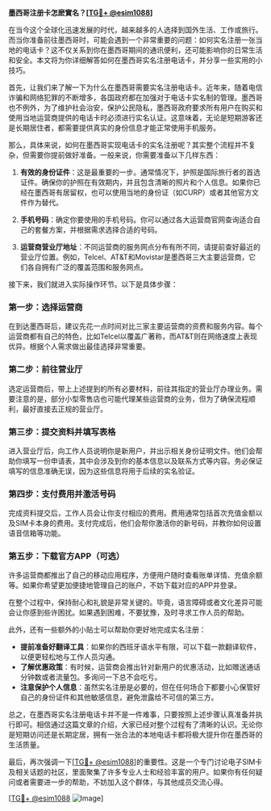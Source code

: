 **墨西哥注册卡怎麽實名？[[TG💪+ @esim1088](https://t.me/s/esim1088)]**

在当今这个全球化迅速发展的时代，越来越多的人选择到国外生活、工作或旅行。而当你准备前往墨西哥时，可能会遇到一个非常重要的问题：如何实名注册一张当地的电话卡？这不仅关系到你在墨西哥期间的通讯便利，还可能影响你的日常生活和安全。本文将为你详细解答如何在墨西哥实名注册电话卡，并分享一些实用的小技巧。

首先，让我们来了解一下为什么在墨西哥需要实名注册电话卡。近年来，随着电信诈骗和网络犯罪的不断增多，各国政府都在加强对于电话卡实名制的管理。墨西哥也不例外，为了维护社会治安，保护公民隐私，墨西哥政府要求所有用户在购买和使用当地运营商提供的电话卡时必须进行实名认证。这意味着，无论是短期游客还是长期居住者，都需要提供真实的身份信息才能正常使用手机服务。

那么，具体来说，如何在墨西哥实现电话卡的实名注册呢？其实整个流程并不复杂，但需要你提前做好准备。一般来说，你需要准备以下几样东西：

1. **有效的身份证件**：这是最重要的一步。通常情况下，护照是国际旅行者的首选证件。确保你的护照在有效期内，并且包含清晰的照片和个人信息。如果你已经在墨西哥有居留权，也可以使用当地的身份证（如CURP）或者其他官方文件作为替代。

2. **手机号码**：确定你要使用的手机号码。你可以通过各大运营商官网查询适合自己的套餐方案，并根据需求选择合适的号码。

3. **运营商营业厅地址**：不同运营商的服务网点分布有所不同，请提前查好最近的营业厅位置。例如，Telcel、AT&T和Movistar是墨西哥三大主要运营商，它们各自拥有广泛的覆盖范围和服务网点。

接下来，我们就进入实际操作环节。以下是具体步骤：

### 第一步：选择运营商
在到达墨西哥后，建议先花一点时间对比三家主要运营商的资费和服务内容。每个运营商都有自己的特色，比如Telcel以覆盖广著称，而AT&T则在网络速度上表现优异。根据个人需求做出最佳选择非常重要。

### 第二步：前往营业厅
选定运营商后，带上上述提到的所有必要材料，前往其指定的营业厅办理业务。需要注意的是，部分小型零售店也可能代理某些运营商的业务，但为了确保流程顺利，最好直接去正规的营业厅。

### 第三步：提交资料并填写表格
进入营业厅后，向工作人员说明你是新用户，并出示相关身份证明文件。他们会帮助你填写一份申请表，其中会涉及到你的基本信息以及联系方式等内容。务必保证填写的信息准确无误，因为这些信息将用于后续的实名验证。

### 第四步：支付费用并激活号码
完成资料提交后，工作人员会让你支付相应的费用。费用通常包括首次充值金额以及SIM卡本身的费用。支付完成后，他们会帮你激活你的新号码，并教你如何设置语音信箱等功能。

### 第五步：下载官方APP（可选）
许多运营商都推出了自己的移动应用程序，方便用户随时查看账单详情、充值余额等。如果你希望更加便捷地管理自己的账户，不妨下载对应的APP并登录。

在整个过程中，保持耐心和礼貌是非常关键的。毕竟，语言障碍或者文化差异可能会让你感到些许困扰。如果遇到困难，不要犹豫，及时寻求工作人员的帮助。

此外，还有一些额外的小贴士可以帮助你更好地完成实名注册：

- **提前准备好翻译工具**：如果你的西班牙语水平有限，可以下载一款翻译软件，以便更轻松地与工作人员沟通。
- **了解优惠政策**：有时候，运营商会推出针对新用户的优惠活动，比如赠送通话分钟数或者流量包。多询问一下总不会吃亏。
- **注意保护个人信息**：虽然实名注册是必要的，但在任何场合下都要小心保管好自己的身份证件和其他敏感信息，避免泄露给不可信的第三方。

总之，在墨西哥实名注册电话卡并不是一件难事，只要按照上述步骤认真准备并执行即可。相信通过这篇文章的介绍，大家已经对整个过程有了清晰的认识。无论你是短期访问还是长期定居，拥有一张合法的本地电话卡都将极大提升你在墨西哥的生活质量。

最后，再次强调一下[[TG💪+ @esim1088](https://t.me/s/esim1088)]的重要性。这是一个专门讨论电子SIM卡及相关话题的社区，里面聚集了许多专业人士和经验丰富的用户。如果你有任何疑问或者需要进一步的帮助，不妨加入这个群体，与其他成员交流心得。

[[TG💪+ @esim1088](https://t.me/s/esim1088) ![Image](https://i.postimg.cc/4NQfJmqS/Snipaste-2025-05-13-00-14-12.png)]